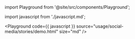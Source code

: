 import Playground from '@site/src/components/Playground';

import javascript from './javascript.md';

<Playground code={{ javascript }} source="usage/social-media/stories/demo.html" size="md" />
